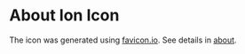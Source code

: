 # About Ion Icon

The icon was generated using [favicon.io](https://favicon.io/favicon-generator/).
See details in [about](about.txt).
